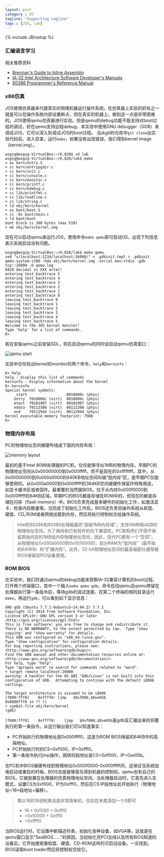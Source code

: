 ```yaml
---
layout: post
category : OS
tagline: "Supporting tagline"
tags : [JOS, lab]
---
```

{% include JB/setup %}

### 汇编语言学习

相关推荐资料

- [Brennan's Guide to Inline Assembly](http://www.delorie.com/djgpp/doc/brennan/brennan_att_inline_djgpp.html)
- [IA-32 Intel Architecture Software Developer's Manuals](http://www.intel.com/content/www/us/en/processors/architectures-software-developer-manuals.html)
- [80386 Programmer's Reference Manual](http://pdosnew.csail.mit.edu/6.828/2014/readings/i386/toc.htm)

### x86仿真

JOS使用仿真器来代替真实的物理机器运行操作系统。在仿真器上实验的好处之一就是可以在操作系统内部设置断点，但在真实的机器上，做到这一点是非常困难的。JOS使用qemu仿真器进行实验。但是qemu的debug功能不能支持对boot过程的调试，好在qemu支持远程debug，本实验中使用GNU debugger（GDB）来调试JOS，它可以深入到调试JOS的boot过程。
当从git的仓库中`git clone`出实验代码后，进入目录，运行`make`，如果没有出现错误，我们得到kernel image（kernel.img）。

	wsgzg@wsgzg-VirtualBox:~/6.828$ cd lab
	wsgzg@wsgzg-VirtualBox:~/6.828/lab$ make
	+ as kern/entry.S
	+ cc kern/entrypgdir.c
	+ cc kern/init.c
	+ cc kern/console.c
	+ cc kern/monitor.c
	+ cc kern/printf.c
	+ cc kern/kdebug.c
	+ cc lib/printfmt.c
	+ cc lib/readline.c
	+ cc lib/string.c
	+ ld obj/kern/kernel
	+ as boot/boot.S
	+ cc -Os boot/main.c
	+ ld boot/boot
	boot block is 380 bytes (max 510)
	+ mk obj/kern/kernel.img

现在可以启动qemu来运行JOS，使用命令`make qemu`即可启动OS，出现下列信息表示系统启动没有问题。

	wsgzg@wsgzg-VirtualBox:~/6.828/lab$ make qemu
	sed "s/localhost:1234/localhost:26000/" < .gdbinit.tmpl > .gdbinit
	qemu-system-i386 -hda obj/kern/kernel.img -serial mon:stdio -gdb tcp::26000 -D qemu.log 
	6828 decimal is XXX octal!
	entering test_backtrace 5
	entering test_backtrace 4
	entering test_backtrace 3
	entering test_backtrace 2
	entering test_backtrace 1
	entering test_backtrace 0
	leaving test_backtrace 0
	leaving test_backtrace 1
	leaving test_backtrace 2
	leaving test_backtrace 3
	leaving test_backtrace 4
	leaving test_backtrace 5
	Welcome to the JOS kernel monitor!
	Type 'help' for a list of commands.
	K>

若在安装qemu之前安装SDL，则在启动qemu的同时会启动qemu仿真窗口：

![qemu start](/assets/images/qemu.png)

实验中仅仅给出kernel的monitor的两个命令，`help`和`kerninfo`：

	K> help
	help - Display this list of commands
	kerninfo - Display information about the kernel
	K> kerninfo
	Special kernel symbols:
  		_start                  0010000c (phys)
  		entry  f010000c (virt)  0010000c (phys)
  		etext  f0101907 (virt)  00101907 (phys)
  		edata  f0112300 (virt)  00112300 (phys)
  		end    f0112944 (virt)  00112944 (phys)
	Kernel executable memory footprint: 75KB
	K>

### 物理内存布局

PC的物理地址空间被硬布线成下面的内存布局：

![memory layout](/assets/images/memory_layout.png)

最初的基于Intel 8088处理器的PC机，仅仅能够寻址1MB的物理内存。早期PC的物理地址空间从0x00000000到0x000fffff，而不是现在的0xffffffff。其中，从0x00000000到0x000a0000的640KB地址空间叫做“低内存”区，是早期PC仅能够使用的。从0x000a0000到0x000fffff的384KB空间被硬件保留作特殊用途，如显卡缓冲区或者固件。最重要的当然属BIOS，位于从内存0x000f0000到0x000fffff的64KB区域。早期PC的BIOS都是存储在ROM中的，但现在的都是存储在闪存（flash memory）中。BIOS负责完成基本硬件的初始化工作，如激活显卡、检查内存数量等。当完成了初始化工作后，BIOS还负责将操作系统从软盘、硬盘、CD\_ROM或者网络加载到内存，然后将执行控制权交给操作系统。

> Intel的80286和80386处理器最终“突破1MB内存墙”，支持16MB和4GB的物理地址空间。为了保持和已有软件的向下兼容性，PC架构师们不得不保留原始内存的1MB低内存物理地址空间。因此，现代PC都有一个“空洞”，从物理地址0x000a0000到0x00100000，划分RAM为“低内存”（最开始的640KB）和“扩展内存”。此外，32-bit物理地址空间的最高端部分通常被BIOS保留给PCI设备使用。

### ROM BIOS
在实验中，我们将通过qemu的debug功能来观察IA-32兼容计算机的boot过程。
打开两个终端窗口，其中一个输入`make qemu-gdb`，命令启动qemu且qemu停留在处理器执行第一条指令前，等待gdb的调试连接，在第二个终端的相同目录运行`make`，再运行`gdb`，可以看到如下显示信息：

	GNU gdb (Ubuntu 7.7.1-0ubuntu5~14.04.2) 7.7.1
	Copyright (C) 2014 Free Software Foundation, Inc.
	License GPLv3+: GNU GPL version 3 or later <http://gnu.org/licenses/gpl.html>
	This is free software: you are free to change and redistribute it.
	There is NO WARRANTY, to the extent permitted by law.  Type "show copying" and "show warranty" for details.
	This GDB was configured as "x86_64-linux-gnu".
	Type "show configuration" for configuration details.
	For bug reporting instructions, please see:
	<http://www.gnu.org/software/gdb/bugs/>.
	Find the GDB manual and other documentation resources online at:
	<http://www.gnu.org/software/gdb/documentation/>.
	For help, type "help".
	Type "apropos word" to search for commands related to "word".
	+ target remote localhost:26000
	warning: A handler for the OS ABI "GNU/Linux" is not built into this configuration of GDB.  Attempting to continue with the default i8086 settings.
	
	The target architecture is assumed to be i8086
	[f000:fff0]    0xffff0:	ljmp   $0xf000,$0xe05b
	0x0000fff0 in ?? ()
	+ symbol-file obj/kern/kernel
	(gdb)
    
`[f000:fff0]    0xffff0:	ljmp   $0xf000,$0xe05b`是gdb反汇编出来的将要执行的第一条指令。从这行输出我们可以知道事实：

- PC开始执行的物理地址是0x000ffff0，这是为ROM BIOS保留的64KB中的高端地址。
- PC开始执行时的CS=0xf000，IP=0xfff0。
- 第一条指令执行jmp操作，跳转的段地址是CS=0xf000，IP=0xe05b。

在PC机中BIOS被硬布线到物理地址0x000f0000-0x000fffff间，这保证当系统加电启动或重启的时候，BIOS总是能够首先得到机器的控制权。qemu也有自己的BIOS，它被放置在处理器的仿真物理地址空间。当处理器启动时，它首先进入实模式，设置CS为0xf000，IP为0xfff0，然后在CS:IP段地址处开始执行（物理地址=16\*段地址+偏移）。

>乘以16的16进制乘法是非常简单的，仅仅在末尾添加一个0即可
>
>- 16 \* 0xf000 + 0xfff0
>- =0xf0000 + 0xfff0
>- =0xffff0

当BIOS运行时，它设置中断描述符表，初始化各种设备，如VGA等，这就是在qemu窗口显示“SeaBIOS……”的原因。当初始化完PCI总线以及所有BIOS知道的设备后，它开始搜索像软盘、硬盘、CD-ROM这样的可启动设备。一旦找到，BIOS读取boot loader然后将控制权交给它。






